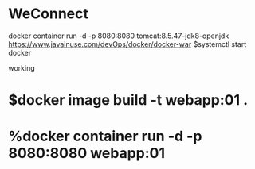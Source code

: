# WeConnect
docker container run -d -p 8080:8080 tomcat:8.5.47-jdk8-openjdk
https://www.javainuse.com/devOps/docker/docker-war
$systemctl start docker


working</br>
<h1>$docker image build -t webapp:01 . </h1>
<h1>%docker container run -d  -p 8080:8080 webapp:01 </h1>